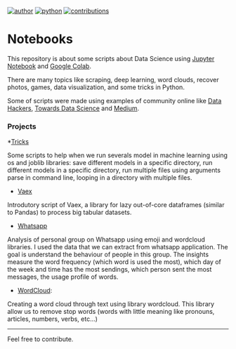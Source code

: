 [![author](https://badgen.net/badge/Author/raffoliveira/blue)](https://www.linkedin.com/in/raffoliveira/) [![python](https://badgen.net/badge/Python/3.6+/yellow)](https://www.python.org) [![contributions](https://badgen.net/badge/Contributions/Welcome/green)](https://github.com/raffoliveira/Data_Science/issues)

# Notebooks

This repository is about some scripts about Data Science using [Jupyter Notebook](https://jupyter.org/) and [Google Colab](https://colab.research.google.com/notebooks/intro.ipynb).

There are many topics like scraping, deep learning, word clouds, recover photos, games, data visualization, and some tricks in Python.

Some of scripts were made using examples of community online like [Data Hackers](https://datahackers.com.br/), [Towards Data Science](https://towardsdatascience.com/) and [Medium](https://medium.com/topic/data-science).

### Projects

*[Tricks](https://github.com/raffoliveira/Data_science/tree/main/Tricks_Python)

Some scripts to help when we run severals model in machine learning using os and joblib libraries: save different models in a specific directory, run different models in a specific directory, run multiple files using arguments parse in command line, looping in a directory with multiple files.

* [Vaex](https://github.com/raffoliveira/Data_science/tree/main/Vaex)

Introdutory script of Vaex, a library for lazy out-of-core dataframes (similar to Pandas) to process big tabular datasets.

* [Whatsapp](https://github.com/raffoliveira/Data_science/tree/main/Whatsapp)

Analysis of personal group on Whatsapp using  emoji and wordcloud libraries. I used the data that we can extract from whatsapp application. The goal is understand the behaviour of people in this group. The insights measure the word frequency (which word is used the most), which day of the week and time has the most sendings, which person sent the most messages, the usage profile of words.
  
  
* [WordCloud](https://github.com/raffoliveira/Data_science/tree/main/Word_clouds):
 
Creating a word cloud through text using library wordcloud. This library allow us to remove stop words (words with little meaning like pronouns, articles, numbers, verbs, etc...) 
 
 

***

Feel free to contribute.

